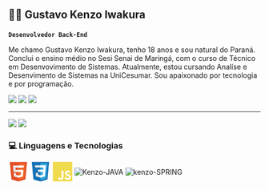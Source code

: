 ## 🧑‍💻 Gustavo Kenzo Iwakura 

**`Desenvolvedor Back-End`**

Me chamo Gustavo Kenzo Iwakura, tenho 18 anos e sou natural do Paraná. Conclui o ensino médio no Sesi Senai de Maringá, com o curso de Técnico em Desenvovimento de Sistemas. Atualmente, estou cursando Analíse e Desenvimento de Sistemas na UniCesumar. Sou apaixonado por tecnologia e por programação.
<br>
<div>
  <a href = "mailto:gustavokenzoiwakura189@gmail.com"><img src="https://img.shields.io/badge/-Gmail-%23333?style=for-the-badge&logo=gmail&logoColor=white" target="_blank"></a>
  <a href="https://www.linkedin.com/in/gustavokenzoiwakura" target="_blank"><img src="https://img.shields.io/badge/-LinkedIn-%230077B5?style=for-the-badge&logo=linkedin&logoColor=white" target="_blank"></a> 
    <a href="https://www.instagram.com/g.kenzou_/" target="_blank"><img src="https://img.shields.io/badge/-Instagram-%23E4405F?style=for-the-badge&logo=instagram&logoColor=white" target="_blank"></a> 
</div>

---

<div>
  <img height="180em" src="https://github-readme-stats.vercel.app/api?username=GustavoKenz0&show_icons=true&theme=github_dark&include_all_commits=true&locale-pt-br"/>
  <img height="180em" src="https://github-readme-stats.vercel.app/api/top-langs/?username=GustavoKenz0&theme=github_dark&layout=compact&custom_title=Tecnologias&langs_count=9"/>
</div>

  ### 💻 Linguagens e Tecnologias 
  <div style="display: inline_block">
  <img align="center" alt="Kenzo-HTML" height="40" width="40" src="https://raw.githubusercontent.com/devicons/devicon/master/icons/html5/html5-original.svg">
  <img align="center" alt="Kenzo-CSS" height="40" width="40" src="https://raw.githubusercontent.com/devicons/devicon/master/icons/css3/css3-original.svg">
  <img align="center" alt="Kenzo-Js" height="40" width="40" src="https://raw.githubusercontent.com/devicons/devicon/master/icons/javascript/javascript-plain.svg">
  <img align="center" alt="Kenzo-JAVA" height="40" width="40" src="https://cdn.jsdelivr.net/gh/devicons/devicon@latest/icons/java/java-original.svg" />
  <img align="center" alt="kenzo-SPRING" height="40" width="40" src="https://cdn.jsdelivr.net/gh/devicons/devicon@latest/icons/spring/spring-original.svg" />         
</div>
